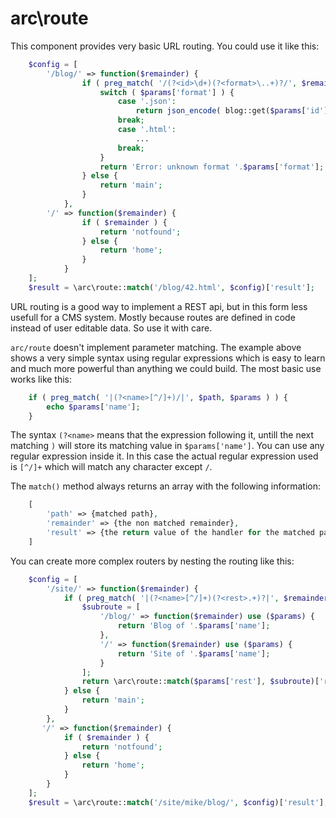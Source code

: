 arc\route
=========

This component provides very basic URL routing. You could use it like this:

```php
    $config = [
        '/blog/' => function($remainder) {
                if ( preg_match( '/(?<id>\d+)(?<format>\..+)?/', $remainder, $params ) ) {
                    switch ( $params['format'] ) {
                        case '.json':
                            return json_encode( blog::get($params['id']) );
                        break;
                        case '.html':
                            ...
                        break;
                    }
                    return 'Error: unknown format '.$params['format'];
                } else {
                    return 'main';
                }
            },
        '/' => function($remainder) {
                if ( $remainder ) {
                    return 'notfound';
                } else {
                    return 'home';
                }
            }
    ];
    $result = \arc\route::match('/blog/42.html', $config)['result'];
```

URL routing is a good way to implement a REST api, but in this form less usefull for a CMS system. Mostly because routes
are defined in code instead of user editable data. So use it with care.

`arc/route` doesn't implement parameter matching. The example above shows a very simple syntax using regular expressions
which is easy to learn and much more powerful than anything we could build. The most basic use works like this:
 
```php
    if ( preg_match( '|(?<name>[^/]+)/|', $path, $params ) ) {
        echo $params['name'];
    }
```

The syntax `(?<name>` means that the expression following it, untill the next matching `)` will store its matching value
in `$params['name']`. You can use any regular expression inside it. In this case the actual regular expression used is 
`[^/]+` which will match any character except `/`.

The `match()` method always returns an array with the following information:

```php
    [
        'path' => {matched path},
        'remainder' => {the non matched remainder},
        'result' => {the return value of the handler for the matched path}
    ]
```

You can create more complex routers by nesting the routing like this:

```php
    $config = [
        '/site/' => function($remainder) {
            if ( preg_match( '|(?<name>[^/]+)(?<rest>.+)?|', $remainder, $params ) ) {
                $subroute = [
                    '/blog/' => function($remainder) use ($params) {
                        return 'Blog of '.$params['name'];
                    },
                    '/' => function($remainder) use ($params) {
                        return 'Site of '.$params['name'];
                    }
                ];
                return \arc\route::match($params['rest'], $subroute)['result'];
            } else {
                return 'main';
            }
        },
       '/' => function($remainder) {
            if ( $remainder ) {
                return 'notfound';
            } else {
                return 'home';
            }
        }
    ];
    $result = \arc\route::match('/site/mike/blog/', $config)['result'];
```
